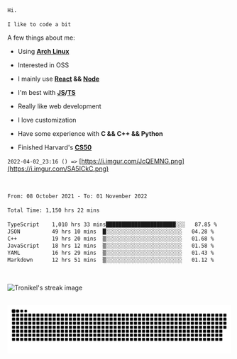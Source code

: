 ```
Hi.

I like to code a bit
```

A few things about me:

-   Using **[Arch Linux](https://archlinux.org/)**

-   Interested in OSS

-   I mainly use **[React](https://reactjs.org/) && [Node](https://nodejs.org/en/)**

-   I'm best with **[JS](https://www.javascript.com/)/[TS](https://www.typescriptlang.org/)**

-   Really like web development

-   I love customization

-   Have some experience with **C && C++ && Python**

-   Finished Harvard's **[CS50](https://cs50.harvard.edu)**

`2022-04-02_23:16 () =>` [https://i.imgur.com/JcQEMNG.png](https://i.imgur.com/SA5ICkC.png)

<br>

<!--START_SECTION:waka-->

```text
From: 08 October 2021 - To: 01 November 2022

Total Time: 1,150 hrs 22 mins

TypeScript    1,010 hrs 33 mins██████████████████████░░░   87.85 %
JSON          49 hrs 10 mins  █░░░░░░░░░░░░░░░░░░░░░░░░   04.28 %
C++           19 hrs 20 mins  ▒░░░░░░░░░░░░░░░░░░░░░░░░   01.68 %
JavaScript    18 hrs 12 mins  ▒░░░░░░░░░░░░░░░░░░░░░░░░   01.58 %
YAML          16 hrs 29 mins  ▒░░░░░░░░░░░░░░░░░░░░░░░░   01.43 %
Markdown      12 hrs 51 mins  ▒░░░░░░░░░░░░░░░░░░░░░░░░   01.12 %
```

<!--END_SECTION:waka-->

<br>

<p><img align="center" src="https://github-readme-streak-stats.herokuapp.com/?user=Tronikelis&theme=dark" alt="Tronikel's streak image" /></p>

<br>

<img title="" src="https://raw.githubusercontent.com/Tronikelis/Tronikelis/output/github-contribution-grid-snake.svg" alt="very cool snake thingey" data-align="left">
